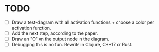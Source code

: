 # TODO

- [ ] Draw a test-diagram with all activation functions + choose a color per activation function.
- [ ] Add the next step, according to the paper.
- [ ] Draw an "O" on the output node in the diagram.
- [ ] Debugging this is no fun. Rewrite in Clojure, C++17 or Rust.
